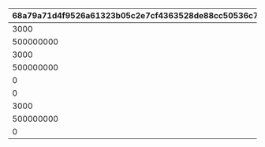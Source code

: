 |68a79a71d4f9526a61323b05c2e7cf4363528de88cc50536c75f11dc089be9aa|506b660f00be1173ee70c87918cd78fd97745d445293ff0d87b8a6cd7468da70|05aa4036430a5f077587388b4a28ff57f5a38f2760e59ad570e2c7e0899a2c07|63446a17a533c85d1faf8dce13855a914e42ab72741753d25f01f1be916c9bfc|1ce39375da0132565759f988e16f0d1abf4a808c68748baa73ea32207ef35dd3|034769a521c7a5a3e0db9b221627408338351537b1812296c4836a67696c8716|
| --- | --- | --- | --- | --- | --- |
|3000|118501|1185011|1|5|-1|
|500000000|118501|1185012|2|3|94000|
|3000|106901|21069011|1|5|-1|
|500000000|106901|21069012|2|3|94000|
|0|106901|21069013|3|1|118501|
|0|106901|21069014|4|2|2015009|
|3000|118601|31186011|1|5|-1|
|500000000|118601|31186012|2|3|94000|
|0|118601|31186013|3|2|4001004|
